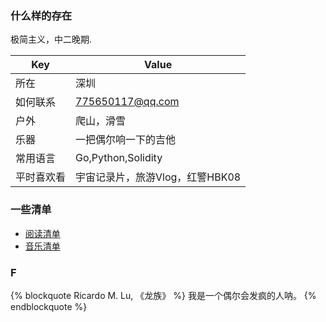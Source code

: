 ### 什么样的存在
极简主义，中二晚期.

| Key      | Value |
| ----------- | ----------- |
| 所在      | 深圳       |
|如何联系|775650117@qq.com|
| 户外   | 爬山，滑雪        |
| 乐器   | 一把偶尔响一下的吉他       |
| 常用语言      | Go,Python,Solidity       |
| 平时喜欢看      | 宇宙记录片，旅游Vlog，红警HBK08       |


### 一些清单
- [阅读清单](https://atlantic-gull-726.notion.site/658a3e55b3bd4ca3b212beb7438a5c5e)
- [音乐清单](https://music.163.com/playlist?id=7502042039&userid=1419114645)


### F
{% blockquote Ricardo M. Lu, 《龙族》 %}
我是一个偶尔会发疯的人呐。
{% endblockquote %}


